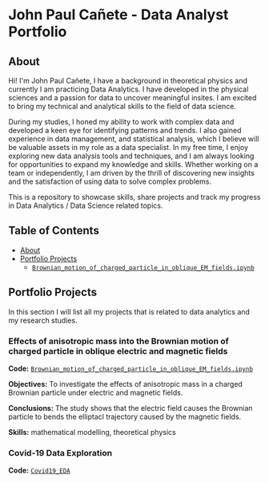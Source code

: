 # John Paul Cañete - Data Analyst Portfolio
## About
Hi! I'm John Paul Cañete, I have a background in theoretical physics and currently I am practicing Data Analytics. I have developed in the physical sciences and a passion for data to uncover meaningful insites. I am excited to bring my technical and analytical skills to the field of data science. 

During my studies, I honed my ability to work with complex data and developed a keen eye for identifying patterns and trends. I also gained experience in data management, and statistical analysis, which I believe will be valuable assets in my role as a data specialist. In my free time, I enjoy exploring new data analysis tools and techniques, and I am always looking for opportunities to expand my knowledge and skills. Whether working on a team or independently, I am driven by the thrill of discovering new insights and the satisfaction of using data to solve complex problems.

This is a repository to showcase skills, share projects and track my progress in Data Analytics / Data Science related topics.

## Table of Contents
- [About](https://github.com/tiannaparris/Data-Analysis-Portfolio/blob/main/README.md#about)
- [Portfolio Projects](https://github.com/tiannaparris/Data-Analysis-Portfolio/blob/main/README.md#portfolio-projects)
  - [`Brownian_motion_of_charged_particle_in_oblique_EM_fields.ipynb`](https://github.com/yhwach04/Portfolio/blob/main/Brownian_motion_of_charged_particle_in_oblique_EM_fields.ipynb)



## Portfolio Projects
In this section I will list all my projects that is related to data analytics and my research studies.

### Effects of anisotropic mass into the Brownian motion of charged particle in oblique electric and magnetic fields
**Code:** [`Brownian_motion_of_charged_particle_in_oblique_EM_fields.ipynb`](https://github.com/yhwach04/Portfolio/blob/main/Brownian_motion_of_charged_particle_in_oblique_EM_fields.ipynb)

**Objectives:** To investigate the effects of anisotropic mass in a charged Brownian particle under electric and magnetic fields.

**Conclusions:** The study shows that the electric field causes the Brownian particle to bends the elliptacl trajectory caused by the magnetic fields.

**Skills:** mathematical modelling, theoretical physics

### Covid-19 Data Exploration

**Code:** [`Covid19_EDA`](https://github.com/yhwach04/Portfolio/blob/main/covid19-eda.ipynb)
 
